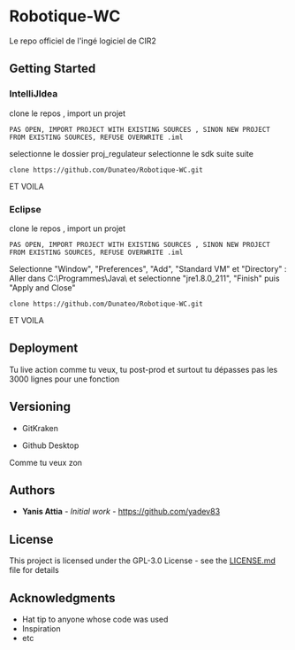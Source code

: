 # Robotique-WC
Le repo officiel de l'ingé logiciel de CIR2

## Getting Started

### IntelliJIdea

clone le repos , 
import un projet
```
PAS OPEN, IMPORT PROJECT WITH EXISTING SOURCES , SINON NEW PROJECT FROM EXISTING SOURCES, REFUSE OVERWRITE .iml
```

selectionne le dossier proj_regulateur
selectionne le sdk
suite suite

```
clone https://github.com/Dunateo/Robotique-WC.git
```
ET VOILA

### Eclipse

clone le repos , 
import un projet
```
PAS OPEN, IMPORT PROJECT WITH EXISTING SOURCES , SINON NEW PROJECT FROM EXISTING SOURCES, REFUSE OVERWRITE .iml
```
Selectionne "Window", "Preferences", "Add", "Standard VM" et "Directory" :
Aller dans C:\Programmes\Java\ et selectionne "jre1.8.0_211", "Finish" puis "Apply and Close"

```
clone https://github.com/Dunateo/Robotique-WC.git
```
ET VOILA

## Deployment

Tu live action comme tu veux, tu post-prod et surtout tu dépasses pas les 3000 lignes pour une fonction 

## Versioning

* GitKraken

* Github Desktop

Comme tu veux zon

## Authors

* **Yanis Attia** - *Initial work* - https://github.com/yadev83

## License

This project is licensed under the GPL-3.0 License - see the [LICENSE.md](LICENSE.md) file for details

## Acknowledgments

* Hat tip to anyone whose code was used
* Inspiration
* etc
